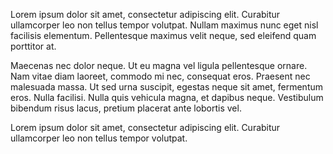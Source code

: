 Lorem ipsum dolor sit amet, consectetur adipiscing elit. Curabitur ullamcorper leo non tellus tempor volutpat. Nullam maximus nunc eget nisl facilisis elementum. Pellentesque maximus velit neque, sed eleifend quam porttitor at.

Maecenas nec dolor neque. Ut eu magna vel ligula pellentesque ornare. Nam vitae diam laoreet, commodo mi nec, consequat eros. Praesent nec malesuada massa. Ut sed urna suscipit, egestas neque sit amet, fermentum eros. Nulla facilisi. Nulla quis vehicula magna, et dapibus neque. Vestibulum bibendum risus lacus, pretium placerat ante lobortis vel. 

Lorem ipsum dolor sit amet, consectetur adipiscing elit. Curabitur ullamcorper leo non tellus tempor volutpat.